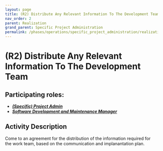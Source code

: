 ```yaml
---
layout: page
title: (R2) Distribute Any Relevant Information To The Development Team
nav_order: 2
parent: Realization
grand_parent: Specific Project Administration
permalink: /phases/operations/specific_project_administration/realization/r2/
---
```


# (R2) Distribute Any Relevant Information To The Development Team

## Participating roles:
* <a href="/roles/">_**(Specific) Project Admin**_</a>
* <a href="/roles/">_**Software Development and Maintenance Manager**_</a>

## Activity Description
Come to an agreement for the distribution of the information required for the work team, based on the communication and implanantation plan.